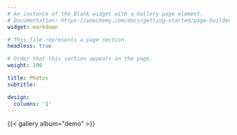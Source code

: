 ```yaml
---
# An instance of the Blank widget with a Gallery page element.
# Documentation: https://wowchemy.com/docs/getting-started/page-builder/
widget: markdown

# This file represents a page section.
headless: true

# Order that this section appears on the page.
weight: 100

title: Photos
subtitle:

design:
  columns: '1'
---
```


{{< gallery album="demo" >}}
